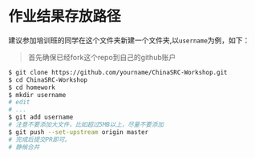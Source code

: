 # 作业结果存放路径

建议参加培训班的同学在这个文件夹新建一个文件夹,以`username`为例，如下：

> 首先确保已经fork这个repo到自己的github账户

```bash
$ git clone https://github.com/yourname/ChinaSRC-Workshop.git
$ cd ChinaSRC-Workshop
$ cd homework
$ mkdir username
# edit
# ...
$ git add username
# 注意不要添加大文件，比如超过5MB以上，尽量不要添加
$ git push --set-upstream origin master
# 完成后提交PR即可。
# 静候合并
```